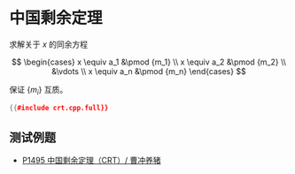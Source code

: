 # 中国剩余定理

求解关于 $x$ 的同余方程

$$
\begin{cases}
x \equiv a_1 &\pmod {m_1} \\
x \equiv a_2 &\pmod {m_2} \\
&\vdots \\
x \equiv a_n &\pmod {m_n}
\end{cases}
$$

保证 $\{m_i\}$ 互质。

```cpp
{{#include crt.cpp.full}}
```

## 测试例题

- [P1495 中国剩余定理（CRT）/ 曹冲养猪](https://www.luogu.com.cn/problem/P1495)

